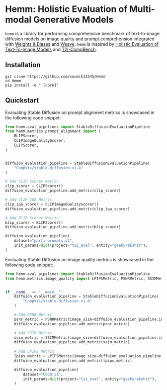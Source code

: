 # Hemm: Holistic Evaluation of Multi-modal Generative Models

`hemm` is a library for performing comprehensive benchmark of text-to-image diffusion models on image quality and prompt comprehension integrated with [Weights & Biases](https://wandb.ai/site) and [Weave](https://wandb.github.io/weave/). `hemm` is inspired by [Holistic Evaluation of Text-To-Image Models](https://crfm.stanford.edu/helm/heim/v1.0.0/) and [T2I-CompBench](https://karine-h.github.io/T2I-CompBench/).

## Installation

```shell
git clone https://github.com/soumik12345/Hemm
cd Hemm
pip install -e ".[core]"
```

## Quickstart

Evaluating Stable Diffusion on prompt alignment metrics is showcased in the following code snippet:

```python
from hemm.eval_pipelines import StableDiffusionEvaluationPipeline
from hemm.metrics.prompt_alignment import (
    BLIPScorer,
    CLIPImageQualityScorer,
    CLIPScorer,
)


diffuion_evaluation_pipeline = StableDiffusionEvaluationPipeline(
    "CompVis/stable-diffusion-v1-4"
)

# Add CLIP Scorer metric
clip_scorer = CLIPScorer()
diffuion_evaluation_pipeline.add_metric(clip_scorer)

# Add CLIP IQA Metric
clip_iqa_scorer = CLIPImageQualityScorer()
diffuion_evaluation_pipeline.add_metric(clip_iqa_scorer)

# Add BLIP Scorer Metric
blip_scorer = BLIPScorer()
diffuion_evaluation_pipeline.add_metric(blip_scorer)

diffuion_evaluation_pipeline(
    dataset="parti-prompts:v1",
    init_params=dict(project="t2i_eval", entity="geekyrakshit"),
)
```

Evaluating Stable Diffusion on image quality metrics is showcased in the following code snippet:

```python
from hemm.eval_pipelines import StableDiffusionEvaluationPipeline
from hemm.metrics.image_quality import LPIPSMetric, PSNRMetric, SSIMMetric


if __name__ == "__main__":
    diffuion_evaluation_pipeline = StableDiffusionEvaluationPipeline(
        "CompVis/stable-diffusion-v1-4"
    )

    # Add PSNR Metric
    psnr_metric = PSNRMetric(image_size=diffuion_evaluation_pipeline.image_size)
    diffuion_evaluation_pipeline.add_metric(psnr_metric)

    # Add SSIM Metric
    ssim_metric = SSIMMetric(image_size=diffuion_evaluation_pipeline.image_size)
    diffuion_evaluation_pipeline.add_metric(ssim_metric)
    
    # Add LPIPS Metric
    lpips_metric = LPIPSMetric(image_size=diffuion_evaluation_pipeline.image_size)
    diffuion_evaluation_pipeline.add_metric(lpips_metric)

    diffuion_evaluation_pipeline(
        dataset="COCO:v1",
        init_params=dict(project="t2i_eval", entity="geekyrakshit"),
    )
```